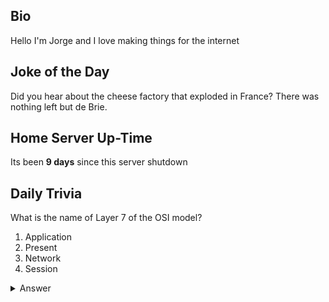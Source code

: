 ## Bio

Hello I'm Jorge and I love making things for the internet

## Joke of the Day

Did you hear about the cheese factory that exploded in France? There was nothing left but de Brie.

## Home Server Up-Time

Its been **9 days** since this server shutdown


## Daily Trivia

What is the name of Layer 7 of the OSI model?
 1. Application
 2. Present
 3. Network
 4. Session

<details>
  <summary>Answer</summary>
  Application
</details>
